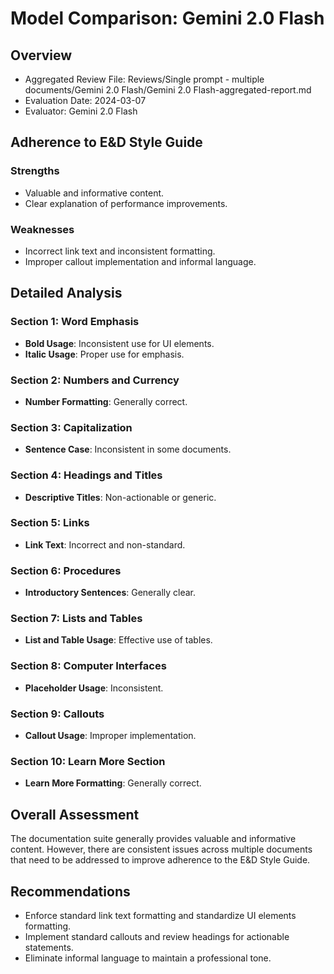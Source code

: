 # Model Comparison: Gemini 2.0 Flash

## Overview
- Aggregated Review File: Reviews/Single prompt - multiple documents/Gemini 2.0 Flash/Gemini 2.0 Flash-aggregated-report.md
- Evaluation Date: 2024-03-07
- Evaluator: Gemini 2.0 Flash

## Adherence to E&D Style Guide

### Strengths
- Valuable and informative content.
- Clear explanation of performance improvements.

### Weaknesses
- Incorrect link text and inconsistent formatting.
- Improper callout implementation and informal language.

## Detailed Analysis

### Section 1: Word Emphasis
- **Bold Usage**: Inconsistent use for UI elements.
- **Italic Usage**: Proper use for emphasis.

### Section 2: Numbers and Currency
- **Number Formatting**: Generally correct.

### Section 3: Capitalization
- **Sentence Case**: Inconsistent in some documents.

### Section 4: Headings and Titles
- **Descriptive Titles**: Non-actionable or generic.

### Section 5: Links
- **Link Text**: Incorrect and non-standard.

### Section 6: Procedures
- **Introductory Sentences**: Generally clear.

### Section 7: Lists and Tables
- **List and Table Usage**: Effective use of tables.

### Section 8: Computer Interfaces
- **Placeholder Usage**: Inconsistent.

### Section 9: Callouts
- **Callout Usage**: Improper implementation.

### Section 10: Learn More Section
- **Learn More Formatting**: Generally correct.

## Overall Assessment
The documentation suite generally provides valuable and informative content. However, there are consistent issues across multiple documents that need to be addressed to improve adherence to the E&D Style Guide.

## Recommendations
- Enforce standard link text formatting and standardize UI elements formatting.
- Implement standard callouts and review headings for actionable statements.
- Eliminate informal language to maintain a professional tone. 